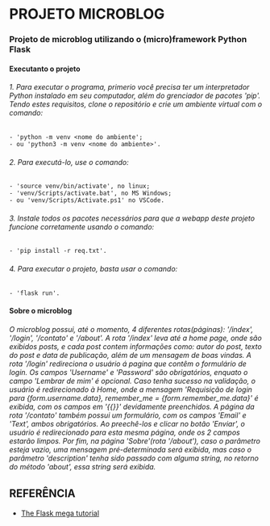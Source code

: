 # PROJETO MICROBLOG

### Projeto de microblog utilizando o (micro)framework Python Flask

#### Executanto o projeto
######    1. Para executar o programa, primerio você precisa ter um interpretador Python instalado em seu computador, além do grenciador de pacotes 'pip'. Tendo estes requisitos, clone o repositório e crie um ambiente virtual com o comando: 
    - 'python -m venv <nome do ambiente'; 
    - ou 'python3 -m venv <nome do ambiente>'. 

######    2. Para executá-lo, use o comando:
    - 'source venv/bin/activate', no linux;
    - 'venv/Scripts/activate.bat', no MS Windows;
    - ou 'venv/Scripts/Activate.ps1' no VSCode.

######    3. Instale todos os pacotes necessários para que a webapp deste projeto funcione corretamente usando o comando:
    - 'pip install -r req.txt'.
    
######    4. Para executar o projeto, basta usar o comando:
    - 'flask run'.

#### Sobre o microblog
######    O microblog possui, até o momento, 4 diferentes rotas(páginas): '/index', '/login', '/contato' e '/about'. A rota '/index' leva até a home page, onde são exibidos posts, e cada post contem informações como: autor do post, texto do post e data de publicação, além de um mensagem de boas vindas. A rota '/login' redireciona o usuário á pagina que contêm o formulário de login. Os campos 'Username' e 'Password' são obrigatórios, enquato o campo 'Lembrar de mim' é opcional. Caso tenha sucesso na validação, o usuário é redirecionado à Home, onde a mensagem 'Requisição de login para {form.username.data}, remember_me = {form.remember_me.data}' é exibida, com os campos em '{{}}' devidamente preenchidos. A página da rota '/contato' também possui um formulário, com os campos 'Email' e 'Text', ambos obrigatórios. Ao preechê-los e clicar no botão 'Enviar', o usuário é redirecionado para esta mesma página, onde os 2 campos estarão limpos. Por fim, na página 'Sobre'(rota '/about'), caso o parâmetro esteja vazio, uma mensagem pré-determinada será exibida, mas caso o parâmetro 'description' tenha sido passado com alguma string, no retorno do método 'about', essa string será exibida.

## REFERÊNCIA

- [The Flask mega tutorial](https://blog.miguelgrinberg.com/post/the-flask-mega-tutorial-part-i-hello-world)
